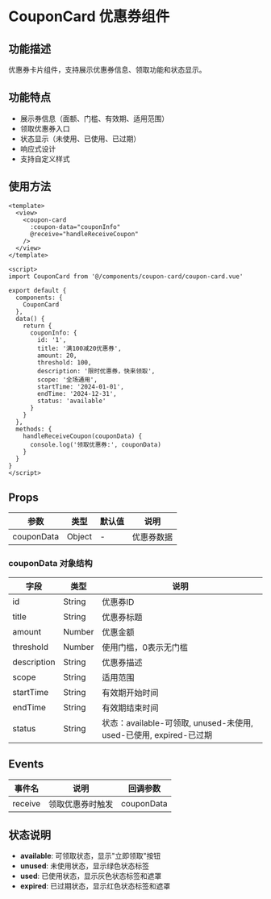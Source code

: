 # CouponCard 优惠券组件

## 功能描述

优惠券卡片组件，支持展示优惠券信息、领取功能和状态显示。

## 功能特点

- 展示券信息（面额、门槛、有效期、适用范围）
- 领取优惠券入口
- 状态显示（未使用、已使用、已过期）
- 响应式设计
- 支持自定义样式

## 使用方法

```vue
<template>
  <view>
    <coupon-card 
      :coupon-data="couponInfo" 
      @receive="handleReceiveCoupon"
    />
  </view>
</template>

<script>
import CouponCard from '@/components/coupon-card/coupon-card.vue'

export default {
  components: {
    CouponCard
  },
  data() {
    return {
      couponInfo: {
        id: '1',
        title: '满100减20优惠券',
        amount: 20,
        threshold: 100,
        description: '限时优惠券，快来领取',
        scope: '全场通用',
        startTime: '2024-01-01',
        endTime: '2024-12-31',
        status: 'available'
      }
    }
  },
  methods: {
    handleReceiveCoupon(couponData) {
      console.log('领取优惠券:', couponData)
    }
  }
}
</script>
```

## Props

| 参数 | 类型 | 默认值 | 说明 |
|------|------|--------|------|
| couponData | Object | - | 优惠券数据 |

### couponData 对象结构

| 字段 | 类型 | 说明 |
|------|------|------|
| id | String | 优惠券ID |
| title | String | 优惠券标题 |
| amount | Number | 优惠金额 |
| threshold | Number | 使用门槛，0表示无门槛 |
| description | String | 优惠券描述 |
| scope | String | 适用范围 |
| startTime | String | 有效期开始时间 |
| endTime | String | 有效期结束时间 |
| status | String | 状态：available-可领取, unused-未使用, used-已使用, expired-已过期 |

## Events

| 事件名 | 说明 | 回调参数 |
|--------|------|----------|
| receive | 领取优惠券时触发 | couponData |

## 状态说明

- **available**: 可领取状态，显示"立即领取"按钮
- **unused**: 未使用状态，显示绿色状态标签
- **used**: 已使用状态，显示灰色状态标签和遮罩
- **expired**: 已过期状态，显示红色状态标签和遮罩